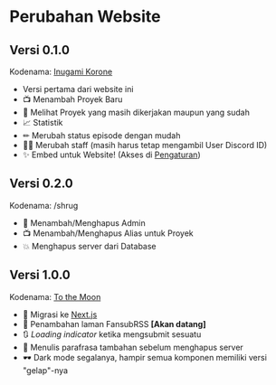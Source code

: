 # Perubahan Website

## Versi 0.1.0

Kodenama: [Inugami Korone](https://www.youtube.com/channel/UChAnqc_AY5_I3Px5dig3X1Q)

- Versi pertama dari website ini
- 📺 Menambah Proyek Baru
- 👀 Melihat Proyek yang masih dikerjakan maupun yang sudah
- 📈 Statistik
- ✏ Merubah status episode dengan mudah
- 👯‍♂️ Merubah staff (masih harus tetap mengambil User Discord ID)
- ✨ Embed untuk Website! (Akses di [Pengaturan](/admin/atur))

## Versi 0.2.0

Kodenama: /shrug

- 👤 Menambah/Menghapus Admin
- 📺 Menambah/Menghapus Alias untuk Proyek
- 💥 Menghapus server dari Database

## Versi 1.0.0

Kodenama: [To the Moon](https://en.wikipedia.org/wiki/GameStop_short_squeeze)

- 🚀 Migrasi ke [Next.js](https://nextjs.org/)
- 📰 Penambahan laman FansubRSS **[Akan datang]**
- 🔃 *Loading indicator* ketika mengsubmit sesuatu
- 🚫 Menulis parafrasa tambahan sebelum menghapus server
- 🕶 Dark mode segalanya, hampir semua komponen memiliki versi "gelap"-nya